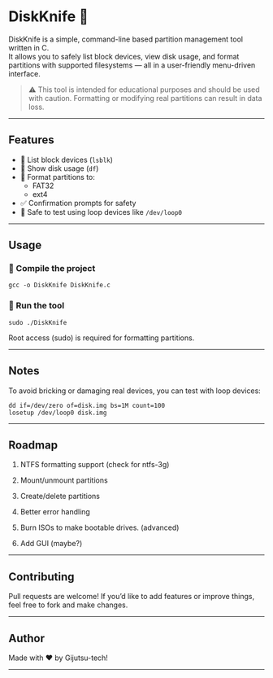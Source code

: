 # DiskKnife 🔪

DiskKnife is a simple, command-line based partition management tool written in C.  
It allows you to safely list block devices, view disk usage, and format partitions with supported filesystems — all in a user-friendly menu-driven interface.

> ⚠️ This tool is intended for educational purposes and should be used with caution. Formatting or modifying real partitions can result in data loss.

---

## Features

- 🧱 List block devices (`lsblk`)
- 💾 Show disk usage (`df`)
- 🧽 Format partitions to:
  - FAT32
  - ext4
- ✅ Confirmation prompts for safety
- 🧪 Safe to test using loop devices like `/dev/loop0`

---

## Usage

### 🔧 Compile the project

```
gcc -o DiskKnife DiskKnife.c
```
### 🚀 Run the tool

```
sudo ./DiskKnife
```
Root access (sudo) is required for formatting partitions.

___

## Notes

To avoid bricking or damaging real devices, you can test with loop devices:
```
dd if=/dev/zero of=disk.img bs=1M count=100
losetup /dev/loop0 disk.img
```

___

## Roadmap

1. NTFS formatting support (check for ntfs-3g)

2. Mount/unmount partitions

3. Create/delete partitions

4. Better error handling

6. Burn ISOs to make bootable drives. (advanced)

6. Add GUI (maybe?)

___

## Contributing

Pull requests are welcome! If you’d like to add features or improve things, feel free to fork and make changes.

___

## Author

Made with ❤️ by Gijutsu-tech!

____

